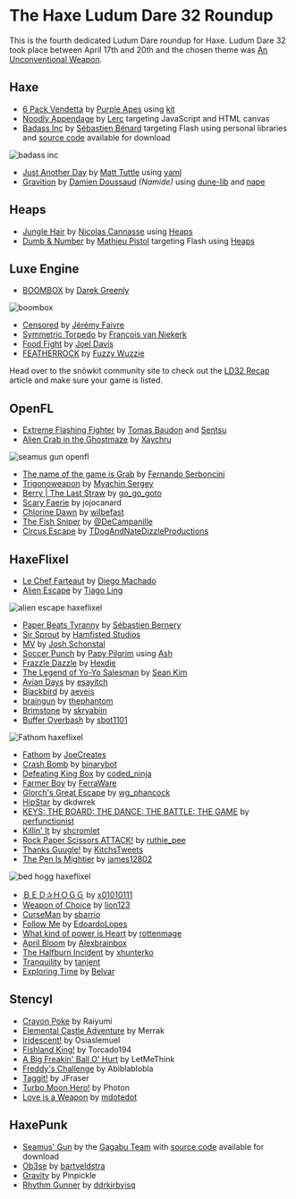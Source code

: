 [_template]: ../templates/roundup.html
[date]: / "2015-04-24 09:35:00"
[modified]: / "2015-05-29 13:46:00"
[published]: / "2015-04-24 12:00:00"
[author]: http://twitter.com/skial "Skial Bainn"
[author]: https://twitter.com/Gama11_ "Gama11"
[“”]: a ""

# The Haxe Ludum Dare 32 Roundup

This is the fourth dedicated Ludum Dare roundup for Haxe. Ludum Dare 32 took place
between April 17th and 20th and the chosen theme was 
[An Unconventional Weapon](http://ludumdare.com/compo/ludum-dare-32/).
	
## Haxe

- [6 Pack Vendetta][l5] by [Purple Apes][s5] using [kit][l6]
- [Noodly Appendage][l7] by [Lerc][s6] targeting JavaScript and HTML canvas
- [Badass Inc][l8] by [Sébastien Bénard][s7] targeting Flash using personal libraries
and [source code][l9] available for download

![badass inc](/img/ld/32/badass.gif "Badass Inc “Ah ah! Take that!” by Sébastien Bénard")

- [Just Another Day][l17] by [Matt Tuttle][s14] using [yaml][l18]
- [Gravition][l27] by [Damien Doussaud][s22] _(Namide)_ using [dune-lib][l28] and [nape][l29]

## Heaps

- [Jungle Hair][l3] by [Nicolas Cannasse][s4] using [Heaps][l4]
- [Dumb & Number][l10] by [Mathieu Pistol][s8] targeting Flash using [Heaps][l4]

## Luxe Engine

- [BOOMBOX][l1] by [Darek Greenly][s1]

![boombox](/img/ld/32/BOOMBOX.png "BOOMBOX in game by Darek Greenly")

- [Censored][l11] by [Jérémy Faivre][s9]
- [Symmetric Torpedo][l12] by [Francois van Niekerk][s10]
- [Food Fight][l24] by [Joel Davis][s20]
- [FEATHERROCK][l25] by [Fuzzy Wuzzie][s21]

Head over to the snõwkit community site to check out the [LD32 Recap][l26] article
and make sure your game is listed.

## OpenFL

- [Extreme Flashing Fighter][l2] by [Tomas Baudon][s2] and [Sentsu][s3]
- [Alien Crab in the Ghostmaze][l13] by [Xaychru][s11]

![seamus gun openfl](/img/ld/32/seamus.gif "Seamus' Gun by the Gagabu Team")

- [The name of the game is Grab][l16] by [Fernando Serboncini][s13]
- [Trigonoweapon][l42] by [Myachin Sergey][s26]
- [Berry | The Last Straw][l62] by [go_go_goto][s45]
- [Scary Faerie][l65] by jojocanard
- [Chlorine Dawn][l66] by [wilbefast][s48]
- [The Fish Sniper][l68] by [@DeCampanille][s49]
- [Circus Escape][l73] by [TDogAndNateDizzleProductions][s54]

## HaxeFlixel

- [Le Chef Farteaut][l19] by [Diego Machado][s15]
- [Alien Escape][l20] by [Tiago Ling][s16]

![alien escape haxeflixel](/img/ld/32/alienescape.png "Alien Escape by Tiago Ling")

- [Paper Beats Tyranny][l21] by [Sébastien Bernery][s17]
- [Sir Sprout][l22] by [Hamfisted Studios][s18]
- [MV][l23] by [Josh Schonstal][s19]
- [Soccer Punch][l30] by [Papy Pilgrim][s23] using [Ash][l31]
- [Frazzle Dazzle][l32] by [Hexdie][s24]
- [The Legend of Yo-Yo Salesman][l41] by [Sean Kim][s25]
- [Avian Days][l43] by [esayitch][s27]
- [Blackbird][l44] by [aeveis][s28]
- [braingun][l45] by [thephantom][s29]
- [Brimstone][l46] by [skryabiin][s30]
- [Buffer Overbash][l47] by [sbot1101][s31]

![Fathom haxeflixel](/img/ld/32/fathom.jpg "Fathom by JoeCreates")

- [Fathom][l60] by [JoeCreates][s43]
- [Crash Bomb][l48] by [binarybot][s32]
- [Defeating King Box][l49] by [coded_ninja][s33]
- [Farmer Boy][l50] by [FerraWare][s34]
- [Glorch's Great Escape][l51] by [wg_phancock][s35]
- [HipStar][l52] by dkdwrek
- [KEYS: THE BOARD: THE DANCE: THE BATTLE: THE GAME][l53] by [perfunctionist][s36]
- [Killin' It][l54] by [shcromlet][s37]
- [Rock Paper Scissors ATTACK!][l55] by [ruthie_pee][s38]
- [Thanks Guugle!][l56] by [KitchsTweets][s39]
- [The Pen Is Mightier][l57] by [james12802][s40]

![bed hogg haxeflixel](/img/ld/32/bedhogg.jpg "ＢＥＤ✰ＨＯＧＧ by x01010111")

- [ＢＥＤ✰ＨＯＧＧ][l58] by [x01010111][s41]
- [Weapon of Choice][l59] by [lion123][s42]
- [CurseMan][l61] by [sbarrio][s44]
- [Follow Me][l69] by [EdoardoLopes][s50]
- [What kind of power is Heart][l70] by [rottenmage][s51]
- [April Bloom][l72] by [Alexbrainbox][s53]
- [The Halfburn Incident][l74] by [xhunterko][s55]
- [Tranquility][l75] by [tanjent][s56]
- [Exploring Time][l76] by [Belvar][s57]

## Stencyl

- [Crayon Poke][l33] by Raiyumi
- [Elemental Castle Adventure][l34] by Merrak
- [Iridescent!][l35] by Osiaslemuel
- [Fishland King!][l36] by Torcado194
- [A Big Freakin' Ball O' Hurt][l37] by LetMeThink
- [Freddy's Challenge][l38] by Abiblablobla
- [Taggit!][l39] by JFraser
- [Turbo Moon Hero!][l40] by Photon
- [Love is a Weapon][l63] by [mdotedot][s46]

## HaxePunk

- [Seamus' Gun][l14] by the [Gagabu Team][s12] with [source code][l15]
available for download
- [Ob3se][l64] by [bartveldstra][s47]
- [Gravity][l67] by Pinpickle
- [Rhythm Gunner][l71] by [ddrkirbyisq][s52]

[s57]: http://ludumdare.com/compo/author/Belvar/ "@Belvar"
[s56]: http://ludumdare.com/compo/author/tanjent/ "@tanjent"
[s55]: https://twitter.com/xhunterko "@xhunterko"
[s54]: http://ludumdare.com/compo/author/tdogandnatedizzleproductions/ "@TDogAndNateDizzleProductions"
[s53]: http://ludumdare.com/compo/author/alexbrainbox/ "@Alexbrainbox"
[s52]: https://twitter.com/ddrkirbyisq "@ddrkirbyisq"
[s51]: https://twitter.com/rottenmage "@rottenmage"
[s50]: https://twitter.com/EdoardoLopes "@EdoardoLopes"
[s49]: https://twitter.com/@DeCampanille "@@DeCampanille"
[s48]: https://twitter.com/wilbefast "@wilbefast"
[s47]: https://twitter.com/bartveldstra "@bartveldstra"
[s46]: http://ludumdare.com/compo/author/mdotedot/ "@mdotedot"
[s45]: https://twitter.com/go_go_goto "@go_go_goto"
[s44]: http://ludumdare.com/compo/author/sbarrio/ "@sbarrio"
[s43]: https://twitter.com/JoeCreates "@JoeCreates"
[s42]: http://ludumdare.com/compo/author/lion123/ "@lion123"
[s41]: https://twitter.com/x01010111 "@x01010111"
[s40]: http://ludumdare.com/compo/author/james12802/ "@james12802"
[s39]: https://twitter.com/KitchsTweets "@KitchsTweets"
[s38]: https://twitter.com/ruthie_pee "@ruthie_pee"
[s37]: http://ludumdare.com/compo/author/shcromlet/ "@shcromlet"
[s36]: https://twitter.com/perfunctionist "@perfunctionist"
[s35]: https://twitter.com/wg_phancock "@wg_phancock"
[s34]: https://twitter.com/FerraWare "@FerraWare"
[s33]: https://twitter.com/coded_ninja "@coded_ninja"
[s32]: http://ludumdare.com/compo/author/binarybot/ "@binarybot"
[s31]: http://ludumdare.com/compo/author/sbot1101/ "@sbot1101"
[s30]: http://ludumdare.com/compo/author/skryabiin/ "@skryabiin"
[s29]: http://ludumdare.com/compo/author/thephantom/ "@thephantom"
[s28]: https://twitter.com/aeveis "@aeveis"
[s27]: https://twitter.com/87meansSuhail "@87meansSuhail"
[s26]: https://www.facebook.com/myachinsa?_rdr "@myachinsa"
[s25]: http://seankimdesign.com/ "@seankim"
[s24]: https://twitter.com/hexdie "@hexdie"
[s23]: http://papypilgrim.com/ "@papypilgrim"
[s22]: http://namide.com/ "@Namide"
[s21]: http://ludumdare.com/compo/author/fuzzywuzzie/ "@fuzzywuzzie"
[s20]: https://twitter.com/joeld42 "@joeld42"
[s19]: https://twitter.com/schonstal "@schonstal"
[s18]: https://github.com/hamfisted "@hamfisted"
[s17]: http://ludumdare.com/compo/author/sebbernery/ "@sebbernery"
[s16]: https://twitter.com/tiagoling "@tiagoling"
[s15]: http://www.twitter.com/diegomac "@diegomac"
[s14]: http://matttuttle.com/ "@matttuttle"
[s13]: http://fserb.com/vault "@fserb"
[s12]: http://www.ludumdare.com/compo/author/01101101/ "The Gagabu Team"
[s11]: https://twitter.com/Xaychru04 "@Xaychru04"
[s10]: https://twitter.com/francoisvn "@francoisvn"
[s9]: http://jeremyfa.com/ "@jeremyfa"
[s8]: https://twitter.com/tipyx_fr "@tipyx_fr"
[s7]: http://deepnight.net/ "@deepnight"
[s6]: https://github.com/Lerc "@Lerc"
[s5]: https://github.com/purpleapes "@purpleapes"
[s4]: https://github.com/ncannasse "@ncannasse"
[s3]: https://twitter.com/sentsu_actu "@sentsu_actu"
[s2]: https://twitter.com/thomas_baudon "@thomas_baudon"
[s1]: https://twitter.com/zielakpl "@zielakpl"

[l76]: http://ludumdare.com/compo/ludum-dare-32/?action=preview&uid=28450 "Exploring Time"
[l75]: http://ludumdare.com/compo/ludum-dare-32/?action=preview&uid=36394 "Tranquility"
[l74]: http://ludumdare.com/compo/ludum-dare-32/?action=preview&uid=1960 "The Halfburn Incident"
[l73]: http://ludumdare.com/compo/ludum-dare-32/?action=preview&uid=50184 "Circus Escape"
[l72]: http://ludumdare.com/compo/ludum-dare-32/?action=preview&uid=3304 "April Bloom"
[l71]: http://ludumdare.com/compo/ludum-dare-32/?action=preview&uid=7285 "Rhythm Gunner"
[l70]: http://ludumdare.com/compo/ludum-dare-32/?action=preview&uid=30457 "What kind of power is Heart"
[l69]: http://ludumdare.com/compo/ludum-dare-32/?action=preview&uid=41337 "Follow Me"
[l68]: http://ludumdare.com/compo/ludum-dare-32/?action=preview&uid=2817 "The Fish Sniper"
[l67]: http://ludumdare.com/compo/ludum-dare-32/?action=preview&uid=1179 "Gravity"
[l66]: http://ludumdare.com/compo/ludum-dare-32/?action=preview&uid=14535 "Chlorine Dawn"
[l65]: http://ludumdare.com/compo/ludum-dare-32/?action=preview&uid=24933 "Scary Faerie"
[l64]: http://ludumdare.com/compo/ludum-dare-32/?action=preview&uid=4422 "Ob3se"
[l63]: http://ludumdare.com/compo/ludum-dare-32/?action=preview&uid=31618 "Love is a Weapon"
[l62]: http://ludumdare.com/compo/ludum-dare-32/?action=preview&uid=50909 "Berry | The Last Straw"
[l61]: http://ludumdare.com/compo/ludum-dare-32/?action=preview&uid=25025 "CurseMan"
[l60]: http://ludumdare.com/compo/ludum-dare-32/?action=preview&uid=28182 "Fathom"
[l59]: http://ludumdare.com/compo/ludum-dare-32/?action=preview&uid=34143 "Weapon of Choice"
[l58]: http://ludumdare.com/compo/ludum-dare-32/?action=preview&uid=11474 "ＢＥＤ✰ＨＯＧＧ"
[l57]: http://ludumdare.com/compo/ludum-dare-32/?action=preview&uid=36289 "The Pen Is Mightier"
[l56]: http://ludumdare.com/compo/ludum-dare-32/?action=preview&uid=7470 "Thanks Guugle!"
[l55]: http://ludumdare.com/compo/ludum-dare-32/?action=preview&uid=36556 "Rock Paper Scissors ATTACK!"
[l54]: http://ludumdare.com/compo/ludum-dare-32/?action=preview&uid=44368 "Killin' It"
[l53]: http://ludumdare.com/compo/ludum-dare-32/?action=preview&uid=35189 "perfunctionist"
[l52]: http://ludumdare.com/compo/ludum-dare-32/?action=preview&uid=45328 "HipStar"
[l51]: http://ludumdare.com/compo/ludum-dare-32/?action=preview&uid=51056 "Glorch's Great Escape"
[l50]: http://ludumdare.com/compo/ludum-dare-32/?action=preview&uid=45480 "Farmer Boy"
[l49]: http://ludumdare.com/compo/ludum-dare-32/?action=preview&uid=40682 "Defeating King Box"
[l48]: http://ludumdare.com/compo/ludum-dare-32/?action=preview&uid=16241 "Crash Bomb"
[l47]: http://ludumdare.com/compo/ludum-dare-32/?action=preview&uid=48972 "Buffer Overbash"
[l46]: http://ludumdare.com/compo/ludum-dare-32/?action=preview&uid=30851 "Brimstone"
[l45]: http://ludumdare.com/compo/ludum-dare-32/?action=preview&uid=21553 "braingun"
[l44]: http://ludumdare.com/compo/ludum-dare-32/?action=preview&uid=8854 "Blackbird"
[l43]: http://ludumdare.com/compo/ludum-dare-32/?action=preview&uid=16000 "Avian Days"
[l42]: http://ludumdare.com/compo/ludum-dare-32/?action=preview&uid=10579 "Trigonoweapon"
[l41]: http://ludumdare.com/compo/ludum-dare-32/?action=preview&uid=38879 "The Legend of Yo-Yo Salesman"
[l40]: http://ludumdare.com/compo/ludum-dare-32/?action=preview&uid=7658 "Turbo Moon Hero!"
[l39]: http://ludumdare.com/compo/ludum-dare-32/?action=preview&uid=53130 "Taggit!"
[l38]: http://ludumdare.com/compo/ludum-dare-32/?action=preview&uid=35053 "Freddy's Challenge"
[l37]: http://ludumdare.com/compo/ludum-dare-32/?action=preview&uid=25578 "A Big Freakin' Ball O' Hurt"
[l36]: http://ludumdare.com/compo/ludum-dare-32/?action=preview&uid=5839 "Fishland King!"
[l35]: http://ludumdare.com/compo/ludum-dare-32/?action=preview&uid=26777 "Iridescent!"
[l34]: http://ludumdare.com/compo/ludum-dare-32/?action=preview&uid=46508 "Elemental Castle Adventure"
[l33]: http://ludumdare.com/compo/ludum-dare-32/?action=preview&uid=25829 "Crayon Poke"
[l32]: http://ludumdare.com/compo/ludum-dare-32/?action=preview&uid=39984 "Frazzle Dazzle"
[l31]: https://github.com/nadako/Ash-HaXe "Ash-HaXe on GitHub"
[l30]: http://ludumdare.com/compo/ludum-dare-32/?action=preview&uid=7971 "Soccer Punch"
[l29]: http://napephys.com/ "Nape"
[l28]: https://github.com/Namide/dune-lib "dune-lib on GitHub"
[l27]: http://ludumdare.com/compo/ludum-dare-32/?action=preview&uid=28704 "Graviton"
[l26]: http://snowkit.org/2015/04/28/ld-32-recap/ "Snowkit LD32 Recap"
[l25]: http://ludumdare.com/compo/ludum-dare-32/?action=rate&uid=22923 "FEATHERROCK"
[l24]: http://ludumdare.com/compo/ludum-dare-32/?action=rate&uid=34 "Food Fight"
[l23]: http://ludumdare.com/compo/ludum-dare-32/?action=preview&uid=12165 "MV"
[l22]: http://ludumdare.com/compo/ludum-dare-32/?action=preview&uid=38961 "Sir Sprout"
[l21]: http://ludumdare.com/compo/ludum-dare-32/?action=preview&uid=484 "Paper Beats Tyranny"
[l20]: http://ludumdare.com/compo/ludum-dare-32/?action=preview&uid=10988 "Alien Escape"
[l19]: http://ludumdare.com/compo/ludum-dare-32/?action=preview&uid=3680 "Le Chef Farteaut"
[l18]: http://lib.haxe.org/p/yaml "Yaml on HaxeLib"
[l17]: http://ludumdare.com/compo/ludum-dare-32/?action=preview&uid=3934 "Just Another Day"
[l16]: http://ludumdare.com/compo/ludum-dare-32/?action=preview&uid=6308 "The name of the game is Grab"
[l15]: https://github.com/OIIOIIOI/LD32 "Seamus Gun Source Code"
[l14]: http://ludumdare.com/compo/ludum-dare-32/?action=preview&uid=5105 "Seamus Gun"
[l13]: http://ludumdare.com/compo/ludum-dare-32/?action=preview&uid=16472 "Alien Crab in the Ghostmaze"
[l12]: http://ludumdare.com/compo/ludum-dare-32/?action=preview&uid=23363 "Symmetric Torpedo"
[l11]: http://ludumdare.com/compo/ludum-dare-32/?action=preview&uid=50305 "Censored"
[l10]: http://ludumdare.com/compo/ludum-dare-32/?action=preview&uid=20954 "Dumb & Number"
[l9]: http://deepnight.net/files/games/ld32-badassInc/source.zip "Badass Inc Source Code"
[l8]: http://ludumdare.com/compo/ludum-dare-32/?action=preview&uid=2982 "Badass Inc"
[l7]: http://ludumdare.com/compo/ludum-dare-32/?action=preview&uid=20 "Noodly Appendage"
[l6]: https://github.com/wighawag/kit "Kit library on GitHub"
[l5]: http://ludumdare.com/compo/ludum-dare-32/?action=preview&uid=39859 "6 Pack Vendetta"
[l4]: http://heaps.io/ "Heaps Game Framework"
[l3]: http://ludumdare.com/compo/ludum-dare-32/?action=preview&uid=8497 "Jungle Hair"
[l2]: http://ludumdare.com/compo/ludum-dare-32/?action=preview&uid=46262 "Extreme Flashing Fighter"
[l1]: http://ludumdare.com/compo/ludum-dare-32/?action=preview&uid=38590 "BOOMBOX"